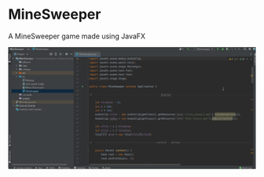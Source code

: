 # MineSweeper
A MineSweeper game made using JavaFX

<img src="MineSweeper_demonstration.gif" align="center">
